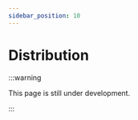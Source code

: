 ```yaml
---
sidebar_position: 10
---
```


# Distribution

:::warning

This page is still under development.

:::
